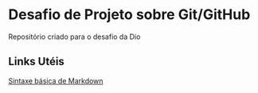 # Desafio de Projeto sobre Git/GitHub
Repositório criado para o desafio da Dio

## Links Utéis
[Sintaxe básica de Markdown](https://www.markdownguide.org/basic-syntax/)
 
